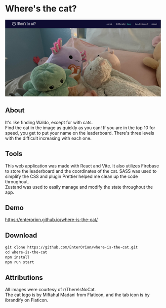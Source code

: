 # Where's the cat?

![Screenshot of the website](./src/assets/images/catScreenshot.png?raw=true)

## About

It's like finding Waldo, except for with cats. <br/>
Find the cat in the image as quickly as you can! If you are in the top 10 for speed, you get to put your name on the leaderboard. There's three levels with the difficult increasing with each one.

## Tools

This web application was made with React and Vite. It also utilizes Firebase to store the leaderboard and the coordinates of the cat.
SASS was used to simplify the CSS and plugin Prettier helped me clean up the code throughout. <br/>
Zustand was used to easily manage and modify the state throughout the app.

## Demo

https://enterorion.github.io/where-is-the-cat/

## Download

```
git clone https://github.com/EnterOrion/where-is-the-cat.git
cd where-is-the-cat
npm install
npm run start
```

## Attributions

All images were courtesy of r/ThereIsNoCat. <br/>
The cat logo is by Miftahul Madani from Flaticon, and the tab icon is by ibrandify on Flaticon.
